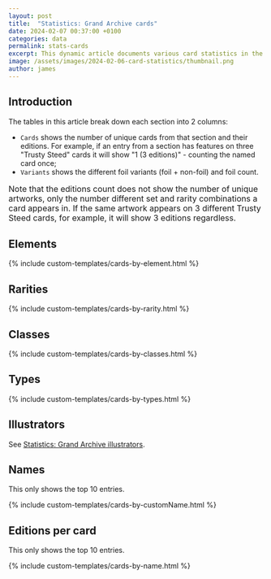 ```yaml
---
layout: post
title:  "Statistics: Grand Archive cards"
date: 2024-02-07 00:37:00 +0100
categories: data
permalink: stats-cards
excerpt: This dynamic article documents various card statistics in the Grand Archive TCG, including the number of cards per element, rarity, class, etc.
image: /assets/images/2024-02-06-card-statistics/thumbnail.png
author: james
---
```


## Introduction

The tables in this article break down each section into 2 columns:

- `Cards` shows the number of unique cards from that section and their editions. For example, if an entry from a section has features on three "Trusty Steed" cards it will show "1 (3 editions)" - counting the named card once;
- `Variants` shows the different foil variants (foil + non-foil) and foil count.

<p style="font-size: 16px; line-height: 19px;">Note that the editions count does not show the number of unique artworks, only the number different set and rarity combinations a card appears in. If the same artwork appears on 3 different Trusty Steed cards, for example, it will show 3 editions regardless.</p>

## Elements

{% include custom-templates/cards-by-element.html %}

## Rarities

{% include custom-templates/cards-by-rarity.html %}

## Classes

{% include custom-templates/cards-by-classes.html %}

## Types

{% include custom-templates/cards-by-types.html %}

## Illustrators

See [Statistics: Grand Archive illustrators](/stats-illustrators).

## Names

This only shows the top 10 entries.

{% include custom-templates/cards-by-customName.html %}

## Editions per card

This only shows the top 10 entries.

{% include custom-templates/cards-by-name.html %}